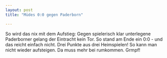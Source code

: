 ```yaml
---
layout: post
title: "Müdes 0:0 gegen Paderborn"

---
```


So wird das nix mit dem Aufstieg: Gegen spielerisch klar unterlegene Paderborner gelang der Eintracht kein Tor. So stand am Ende ein 0:0 - und das reicht einfach nicht. Drei Punkte aus drei Heimspielen! So kann man nicht wieder aufsteigen. Da muss mehr bei rumkommen. Grmpf!


